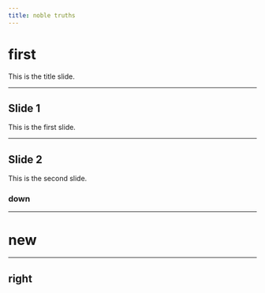 ```yaml
---
title: noble truths
---
```


# first

This is the title slide.

---

## Slide 1

This is the first slide.

---

## Slide 2

This is the second slide.

### down

---

# new

---

## right

